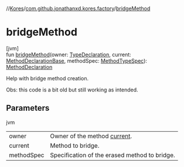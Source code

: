 //[Kores](../../index.md)/[com.github.jonathanxd.kores.factory](index.md)/[bridgeMethod](bridge-method.md)

# bridgeMethod

[jvm]\
fun [bridgeMethod](bridge-method.md)(owner: [TypeDeclaration](../com.github.jonathanxd.kores.base/-type-declaration/index.md), current: [MethodDeclarationBase](../com.github.jonathanxd.kores.base/-method-declaration-base/index.md), methodSpec: [MethodTypeSpec](../com.github.jonathanxd.kores.common/-method-type-spec/index.md)): [MethodDeclaration](../com.github.jonathanxd.kores.base/-method-declaration/index.md)

Help with bridge method creation.

Obs: this code is a bit old but still working as intended.

## Parameters

jvm

| | |
|---|---|
| owner | Owner of the method [current](bridge-method.md). |
| current | Method to bridge. |
| methodSpec | Specification of the erased method to bridge. |
